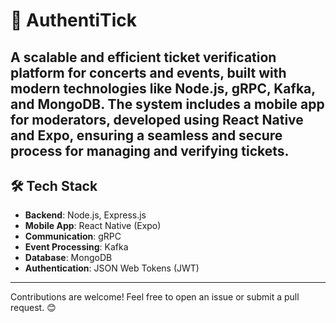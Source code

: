 # 🎫 AuthentiTick

A scalable and efficient ticket verification platform for concerts and events, built with modern technologies like Node.js, gRPC, Kafka, and MongoDB. The system includes a mobile app for moderators, developed using React Native and Expo, ensuring a seamless and secure process for managing and verifying tickets.
---

## 🛠️ Tech Stack

- **Backend**: Node.js, Express.js
- **Mobile App**: React Native (Expo)
- **Communication**: gRPC
- **Event Processing**: Kafka
- **Database**: MongoDB
- **Authentication**: JSON Web Tokens (JWT)

---

Contributions are welcome! Feel free to open an issue or submit a pull request. 😊

